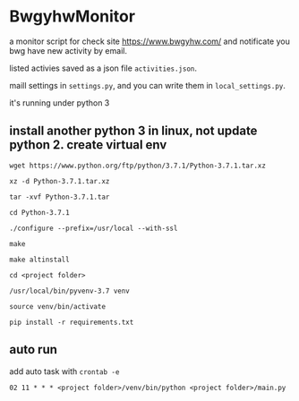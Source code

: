# BwgyhwMonitor

a monitor script for check site https://www.bwgyhw.com/ and notificate you bwg have new activity by email.

listed activies saved as a json file `activities.json`.

maill settings in `settings.py`, and you can write them in `local_settings.py`.

it's running under python 3

## install another python 3 in linux, not update python 2. create virtual env

    wget https://www.python.org/ftp/python/3.7.1/Python-3.7.1.tar.xz

    xz -d Python-3.7.1.tar.xz

    tar -xvf Python-3.7.1.tar

    cd Python-3.7.1

    ./configure --prefix=/usr/local --with-ssl

    make

    make altinstall

    cd <project folder>

    /usr/local/bin/pyvenv-3.7 venv

    source venv/bin/activate

    pip install -r requirements.txt

## auto run

add auto task with `crontab -e`

    02 11 * * * <project folder>/venv/bin/python <project folder>/main.py

